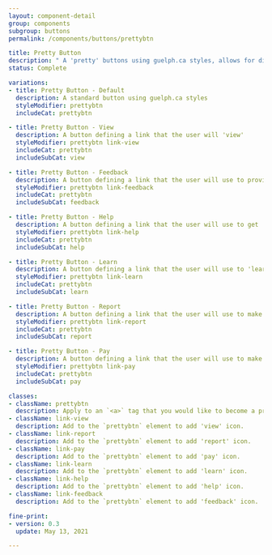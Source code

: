 ```yaml
---
layout: component-detail
group: components
subgroup: buttons
permalink: /components/buttons/prettybtn

title: Pretty Button
description: " A 'pretty' buttons using guelph.ca styles, allows for different prefix icons using classes to identify button usages. A 'Pretty Button' should only be used on links (`<a>`) that require some extra flare. These include for example: links which direct the user to 'learn more', 'provide feeedback' or 'apply' "
status: Complete

variations:
- title: Pretty Button - Default
  description: A standard button using guelph.ca styles
  styleModifier: prettybtn
  includeCat: prettybtn

- title: Pretty Button - View
  description: A button defining a link that the user will 'view'
  styleModifier: prettybtn link-view
  includeCat: prettybtn
  includeSubCat: view

- title: Pretty Button - Feedback
  description: A button defining a link that the user will use to provide 'feedback'
  styleModifier: prettybtn link-feedback
  includeCat: prettybtn
  includeSubCat: feedback

- title: Pretty Button - Help
  description: A button defining a link that the user will use to get 'help'
  styleModifier: prettybtn link-help
  includeCat: prettybtn
  includeSubCat: help

- title: Pretty Button - Learn
  description: A button defining a link that the user will use to 'learn'
  styleModifier: prettybtn link-learn
  includeCat: prettybtn
  includeSubCat: learn

- title: Pretty Button - Report
  description: A button defining a link that the user will use to make a 'report'
  styleModifier: prettybtn link-report
  includeCat: prettybtn
  includeSubCat: report

- title: Pretty Button - Pay
  description: A button defining a link that the user will use to make a 'payment'
  styleModifier: prettybtn link-pay
  includeCat: prettybtn
  includeSubCat: pay

classes:
- className: prettybtn
  description: Apply to an `<a>` tag that you would like to become a pretty button. This will attach the baseline styles.
- className: link-view
  description: Add to the `prettybtn` element to add 'view' icon.
- className: link-report
  description: Add to the `prettybtn` element to add 'report' icon.
- className: link-pay
  description: Add to the `prettybtn` element to add 'pay' icon.
- className: link-learn
  description: Add to the `prettybtn` element to add 'learn' icon.
- className: link-help
  description: Add to the `prettybtn` element to add 'help' icon.
- className: link-feedback
  description: Add to the `prettybtn` element to add 'feedback' icon.

fine-print:
- version: 0.3
  update: May 13, 2021

---
```

